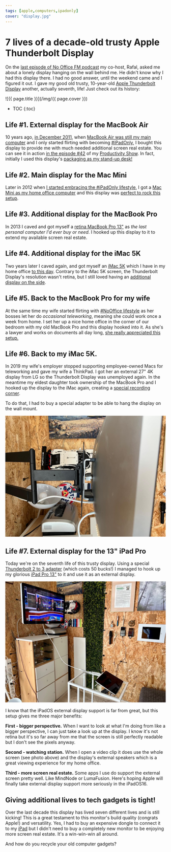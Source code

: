 ```yaml
---
tags: [apple,computers,ipadonly]
cover: "display.jpg"
---
```


# 7 lives of a decade-old trusty Apple Thunderbolt Display

On the [last episode of No Office FM podcast](/noofficefm-32/) my co-host, Rafal, asked me about a lonely display hanging on the wall behind me. He didn't know why I had this display there. I had no good answer, until the weekend came and I figured it out. I gave my good old trusty, 10-year-old [Apple Thunderbolt Display](https://en.wikipedia.org/wiki/Apple_Thunderbolt_Display) another, actually seventh, life! Just check out its history:

<!--More-->

![{{ page.title }}](/img/{{ page.cover }})

* TOC
{:toc}

## Life #1. External display for the MacBook Air

10 years ago, [in December 2011](https://www.instagram.com/p/Xzi-C/), when [MacBook Air was still my main computer](/my-first-mac/) and I only started flirting with becoming [#iPadOnly](/ipadonly/), I bought this display to provide me with much needed additional screen real estate. You can see it in action [in the episode #42](/still-standing-stand-up-desk-and-productivity-show-42/) of my [Productivity Show](/show/). In fact, initially I used this display's [packaging as my stand-up desk!](https://www.instagram.com/p/Z6Zaf/)

## Life #2. Main display for the Mac Mini

Later in 2012 when [I started embracing the #iPadOnly lifestyle](/ipad-as-my-main-computer-prologue), I got a [Mac Mini as my home office computer](/part-16-why-i-still-need-a-mac-mini-ipad-as-m) and this display was [perfect to rock this setup](https://www.instagram.com/michaelsliwinski/p/TaoP8VJ_WR/).

## Life #3. Additional display for the MacBook Pro

In 2013 I caved and got myself a [retina MacBook Pro 13"](/my-last-pc) as *the last personal computer I'd ever buy or need*. I hooked up this display to it to extend my available screen real estate.

## Life #4. Additional display for the iMac 5K

Two years later I caved again, and got myself an [iMac 5K](/imac/) which I have in my home office [to this day](/office22/). Contrary to the iMac 5K screen, the Thunderbolt Display's resolution wasn't retina, but I still loved having an [additional display on the side](https://www.instagram.com/michaelsliwinski/p/4L_jT0J_RR/).

## Life #5. Back to the MacBook Pro for my wife

At the same time my wife started flirting with [#NoOffice lifestyle](/nooffice/) as her bosses let her do *occasional teleworking*, meaning she could work once a week from home. I set her up a nice home office in the corner of our bedroom with my old MacBook Pro and this display hooked into it. As she's a lawyer and works on documents all day long, [she really appreciated this setup.](https://www.instagram.com/p/7NoMySp_WQ/)

## Life #6. Back to my iMac 5K.

In 2019 my wife's employer stopped supporting employee-owned Macs for teleworking and gave my wife a ThinkPad. I got her an external 27" 4K display from LG so the Thunderbolt Display was unemployed again. In the meantime my eldest daughter took ownership of the MacBook Pro and I hooked up the display to the iMac again, creating a [special recording corner](/office21/).

To do that, I had to buy a special adapter to be able to hang the display on the wall mount.

![{{ page.title }} 2](/img/display-2.jpg)

## Life #7. External display for the 13" iPad Pro

Today we're on the seventh life of this trusty display. Using a special [Thunderbolt 2 to 3 adapter](https://www.apple.com/shop/product/MMEL2AM/A/thunderbolt-3-usb-c-to-thunderbolt-2-adapter) (which costs 50 bucks!) I managed to hook up my glorious [iPad Pro 13"](/ipad13pro/) to it and use it as an external display.

![{{ page.title }} 3](/img/display-3.jpg)

I know that the iPadOS external display support is far from great, but this setup gives me three major benefits:

**First - bigger perspective.** When I want to look at what I'm doing from like a bigger perspective, I can just take a look up at the display. I know it's not retina but it's so far away from me that the screen is still perfectly readable but I don't see the pixels anyway.

**Second - watching station.** When I open a video clip it does use the whole screen (see photo above) and the display's external speakers which is a great viewing experience for my home office.

**Third - more screen real estate.** Some apps I use do support the external screen pretty well. Like MindNode or LumaFusion. Here's hoping Apple will finally take external display support more seriously in the iPadOS16.

## Giving additional lives to tech gadgets is tight!

Over the last decade this display has lived seven different lives and is still kicking! This is a great testament to this monitor's build quality (congrats Apple!) and versatility. Yes, I had to buy an expensive dongle to connect it to my [iPad](/ipadonly/) but I didn't need to buy a completely new monitor to be enjoying more screen real estate. It's a win-win-win all around.

And how do you recycle your old computer gadgets? 

[n]: https://michael.gratis/nozbe
[np]: https://michael.gratis/nozbepersonal